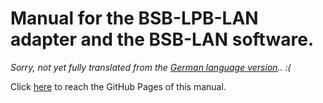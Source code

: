 # Manual for the BSB-LPB-LAN adapter and the BSB-LAN software.  

*Sorry, not yet fully translated from the [German language version](https://1coderookie.github.io/BSB-LPB-LAN).. :(*

Click [here](https://1coderookie.github.io/BSB-LPB-LAN_EN) to reach the GitHub Pages of this manual.
